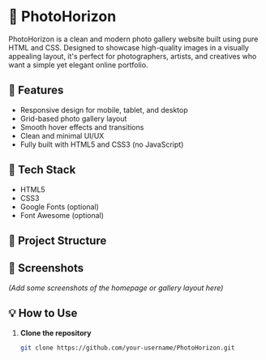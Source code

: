 # 📸 PhotoHorizon

PhotoHorizon is a clean and modern photo gallery website built using pure HTML and CSS. Designed to showcase high-quality images in a visually appealing layout, it's perfect for photographers, artists, and creatives who want a simple yet elegant online portfolio.

## 🚀 Features

- Responsive design for mobile, tablet, and desktop
- Grid-based photo gallery layout
- Smooth hover effects and transitions
- Clean and minimal UI/UX
- Fully built with HTML5 and CSS3 (no JavaScript)

## 🔧 Tech Stack

- HTML5
- CSS3
- Google Fonts (optional)
- Font Awesome (optional)

## 📂 Project Structure


## 📸 Screenshots

*(Add some screenshots of the homepage or gallery layout here)*

## 💡 How to Use

1. **Clone the repository**
   ```bash
   git clone https://github.com/your-username/PhotoHorizon.git

